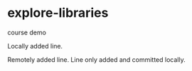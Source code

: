 # explore-libraries
course demo

Locally added line.

Remotely added line.
Line only added and committed locally.